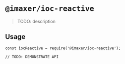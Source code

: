 # `@imaxer/ioc-reactive`

> TODO: description

## Usage

```
const iocReactive = require('@imaxer/ioc-reactive');

// TODO: DEMONSTRATE API
```

